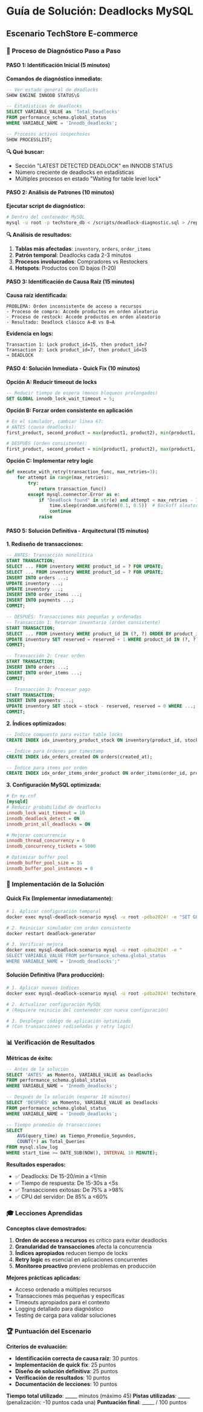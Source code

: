 # Guía de Solución: Deadlocks MySQL
## Escenario TechStore E-commerce

### 🎯 Proceso de Diagnóstico Paso a Paso

#### **PASO 1: Identificación Inicial (5 minutos)**

**Comandos de diagnóstico inmediato:**
```sql
-- Ver estado general de deadlocks
SHOW ENGINE INNODB STATUS\G

-- Estadísticas de deadlocks
SELECT VARIABLE_VALUE as 'Total_Deadlocks' 
FROM performance_schema.global_status 
WHERE VARIABLE_NAME = 'Innodb_deadlocks';

-- Procesos activos sospechosos
SHOW PROCESSLIST;
```

**🔍 Qué buscar:**
- Sección "LATEST DETECTED DEADLOCK" en INNODB STATUS
- Número creciente de deadlocks en estadísticas
- Múltiples procesos en estado "Waiting for table level lock"

#### **PASO 2: Análisis de Patrones (10 minutos)**

**Ejecutar script de diagnóstico:**
```bash
# Dentro del contenedor MySQL
mysql -u root -p techstore_db < /scripts/deadlock-diagnostic.sql > /reports/diagnostico.txt
```

**🔍 Análisis de resultados:**
1. **Tablas más afectadas**: `inventory`, `orders`, `order_items`
2. **Patrón temporal**: Deadlocks cada 2-3 minutos
3. **Procesos involucrados**: Compradores vs Restockers
4. **Hotspots**: Productos con ID bajos (1-20)

#### **PASO 3: Identificación de Causa Raíz (15 minutos)**

**Causa raíz identificada:**
```
PROBLEMA: Orden inconsistente de acceso a recursos
- Proceso de compra: Accede productos en orden aleatorio
- Proceso de restock: Accede productos en orden aleatorio
- Resultado: Deadlock clásico A→B vs B→A
```

**Evidencia en logs:**
```
Transaction 1: Lock product_id=15, then product_id=7
Transaction 2: Lock product_id=7, then product_id=15
→ DEADLOCK
```

#### **PASO 4: Solución Inmediata - Quick Fix (10 minutos)**

**Opción A: Reducir timeout de locks**
```sql
-- Reducir tiempo de espera (menos bloqueos prolongados)
SET GLOBAL innodb_lock_wait_timeout = 5;
```

**Opción B: Forzar orden consistente en aplicación**
```python
# En el simulador, cambiar línea 67:
# ANTES (causa deadlocks):
first_product, second_product = max(product1, product2), min(product1, product2)

# DESPUÉS (orden consistente):
first_product, second_product = min(product1, product2), max(product1, product2)
```

**Opción C: Implementar retry logic**
```python
def execute_with_retry(transaction_func, max_retries=3):
    for attempt in range(max_retries):
        try:
            return transaction_func()
        except mysql.connector.Error as e:
            if "Deadlock found" in str(e) and attempt < max_retries - 1:
                time.sleep(random.uniform(0.1, 0.5))  # Backoff aleatorio
                continue
            raise
```

#### **PASO 5: Solución Definitiva - Arquitectural (15 minutos)**

**1. Rediseño de transacciones:**
```sql
-- ANTES: Transacción monolítica
START TRANSACTION;
SELECT ... FROM inventory WHERE product_id = ? FOR UPDATE;
SELECT ... FROM inventory WHERE product_id = ? FOR UPDATE;
INSERT INTO orders ...;
UPDATE inventory ...;
UPDATE inventory ...;
INSERT INTO order_items ...;
INSERT INTO payments ...;
COMMIT;

-- DESPUÉS: Transacciones más pequeñas y ordenadas
-- Transacción 1: Reservar inventario (orden consistente)
START TRANSACTION;
SELECT ... FROM inventory WHERE product_id IN (?, ?) ORDER BY product_id FOR UPDATE;
UPDATE inventory SET reserved = reserved + 1 WHERE product_id IN (?, ?) ORDER BY product_id;
COMMIT;

-- Transacción 2: Crear orden
START TRANSACTION;
INSERT INTO orders ...;
INSERT INTO order_items ...;
COMMIT;

-- Transacción 3: Procesar pago
START TRANSACTION;
INSERT INTO payments ...;
UPDATE inventory SET stock = stock - reserved, reserved = 0 WHERE ...;
COMMIT;
```

**2. Índices optimizados:**
```sql
-- Índice compuesto para evitar table locks
CREATE INDEX idx_inventory_product_stock ON inventory(product_id, stock);

-- Índice para órdenes por timestamp
CREATE INDEX idx_orders_created ON orders(created_at);

-- Índice para items por orden
CREATE INDEX idx_order_items_order_product ON order_items(order_id, product_id);
```

**3. Configuración MySQL optimizada:**
```ini
# En my.cnf
[mysqld]
# Reducir probabilidad de deadlocks
innodb_lock_wait_timeout = 10
innodb_deadlock_detect = ON
innodb_print_all_deadlocks = ON

# Mejorar concurrencia
innodb_thread_concurrency = 0
innodb_concurrency_tickets = 5000

# Optimizar buffer pool
innodb_buffer_pool_size = 1G
innodb_buffer_pool_instances = 8
```

### 🚀 Implementación de la Solución

#### **Quick Fix (Implementar inmediatamente):**
```bash
# 1. Aplicar configuración temporal
docker exec mysql-deadlock-scenario mysql -u root -pdba2024! -e "SET GLOBAL innodb_lock_wait_timeout = 5;"

# 2. Reiniciar simulador con orden consistente
docker restart deadlock-generator

# 3. Verificar mejora
docker exec mysql-deadlock-scenario mysql -u root -pdba2024! -e "
SELECT VARIABLE_VALUE FROM performance_schema.global_status 
WHERE VARIABLE_NAME = 'Innodb_deadlocks';"
```

#### **Solución Definitiva (Para producción):**
```bash
# 1. Aplicar nuevos índices
docker exec mysql-deadlock-scenario mysql -u root -pdba2024! techstore_db < /scripts/optimized-indexes.sql

# 2. Actualizar configuración MySQL
# (Requiere reinicio del contenedor con nueva configuración)

# 3. Desplegar código de aplicación optimizado
# (Con transacciones rediseñadas y retry logic)
```

### 📊 Verificación de Resultados

**Métricas de éxito:**
```sql
-- Antes de la solución
SELECT 'ANTES' as Momento, VARIABLE_VALUE as Deadlocks 
FROM performance_schema.global_status 
WHERE VARIABLE_NAME = 'Innodb_deadlocks';

-- Después de la solución (esperar 10 minutos)
SELECT 'DESPUÉS' as Momento, VARIABLE_VALUE as Deadlocks 
FROM performance_schema.global_status 
WHERE VARIABLE_NAME = 'Innodb_deadlocks';

-- Tiempo promedio de transacciones
SELECT 
    AVG(query_time) as Tiempo_Promedio_Segundos,
    COUNT(*) as Total_Queries
FROM mysql.slow_log 
WHERE start_time >= DATE_SUB(NOW(), INTERVAL 10 MINUTE);
```

**Resultados esperados:**
- ✅ Deadlocks: De 15-20/min a <1/min
- ✅ Tiempo de respuesta: De 15-30s a <5s
- ✅ Transacciones exitosas: De 75% a >98%
- ✅ CPU del servidor: De 85% a <60%

### 🎓 Lecciones Aprendidas

**Conceptos clave demostrados:**
1. **Orden de acceso a recursos** es crítico para evitar deadlocks
2. **Granularidad de transacciones** afecta la concurrencia
3. **Índices apropiados** reducen tiempo de locks
4. **Retry logic** es esencial en aplicaciones concurrentes
5. **Monitoreo proactivo** previene problemas en producción

**Mejores prácticas aplicadas:**
- Acceso ordenado a múltiples recursos
- Transacciones más pequeñas y específicas
- Timeouts apropiados para el contexto
- Logging detallado para diagnóstico
- Testing de carga para validar soluciones

### 🏆 Puntuación del Escenario

**Criterios de evaluación:**
- **Identificación correcta de causa raíz**: 30 puntos
- **Implementación de quick fix**: 25 puntos
- **Diseño de solución definitiva**: 25 puntos
- **Verificación de resultados**: 10 puntos
- **Documentación de lecciones**: 10 puntos

**Tiempo total utilizado**: _____ minutos (máximo 45)
**Pistas utilizadas**: _____ (penalización: -10 puntos cada una)
**Puntuación final**: _____ / 100 puntos

